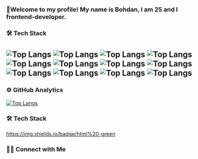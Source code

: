 ###  👋Welcome to my profile! My name is Bohdan, I am 25 and I frontend-developer.
<!-- [![Anurag's GitHub stats](https://github-readme-stats.vercel.app/api?username=Bony03)](https://github.com/anuraghazra/github-readme-stats) -->

### 🛠  Tech Stack
![Top Langs](https://img.shields.io/badge/HTML-E34F26?style=for-the-badge&logo=html5&logoColor=fff)
![Top Langs](https://img.shields.io/badge/CSS-1572B6?style=for-the-badge&logo=css3&logoColor=fff)
![Top Langs](https://img.shields.io/badge/JAVASCRIPT-323330?style=for-the-badge&logo=javascript)
![Top Langs](https://img.shields.io/badge/Sass-CC6699?style=for-the-badge&logo=sass&logoColor=white)
![Top Langs](https://img.shields.io/badge/TYPESCRIPT-3178C6?style=for-the-badge&logo=typescript&logoColor=fff)
![Top Langs](https://img.shields.io/badge/GIT-f05032?style=for-the-badge&logo=git&logoColor=fff)
![Top Langs](https://img.shields.io/badge/GITLUB-330f63?style=for-the-badge&logo=gitlab)
![Top Langs](https://img.shields.io/badge/REACT-20232a?style=for-the-badge&logo=react&logoColor=3178C6)
![Top Langs](https://img.shields.io/badge/BOOTSTRAP-563d7c?style=for-the-badge&logo=bootstrap&logoColor=fff)
![Top Langs](https://img.shields.io/badge/Redux-593D88?style=for-the-badge&logo=redux&logoColor=white)
![Top Langs](	https://img.shields.io/badge/React_Router-CA4245?style=for-the-badge&logo=react-router&logoColor=white)
![Top Langs](https://img.shields.io/badge/Material--UI-0081CB?style=for-the-badge&logo=material-ui&logoColor=white)
---------------------------------------------
### ⚙️  GitHub Analytics
[![Top Langs](https://github-readme-stats.vercel.app/api/top-langs/?username=Bony03&layout=compact)](https://github.com/Bony03/github-readme-stats)

### 🛠  Tech Stack
https://img.shields.io/badge/html%20-green

### 🤝🏻  Connect with Me
